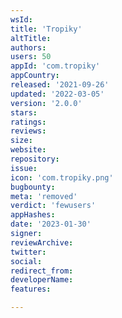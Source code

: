 ```yaml
---
wsId: 
title: 'Tropiky'
altTitle: 
authors: 
users: 50
appId: 'com.tropiky'
appCountry: 
released: '2021-09-26'
updated: '2022-03-05'
version: '2.0.0'
stars: 
ratings: 
reviews: 
size: 
website: 
repository: 
issue: 
icon: 'com.tropiky.png'
bugbounty: 
meta: 'removed'
verdict: 'fewusers'
appHashes: 
date: '2023-01-30'
signer: 
reviewArchive: 
twitter: 
social: 
redirect_from: 
developerName: 
features: 

---
```


